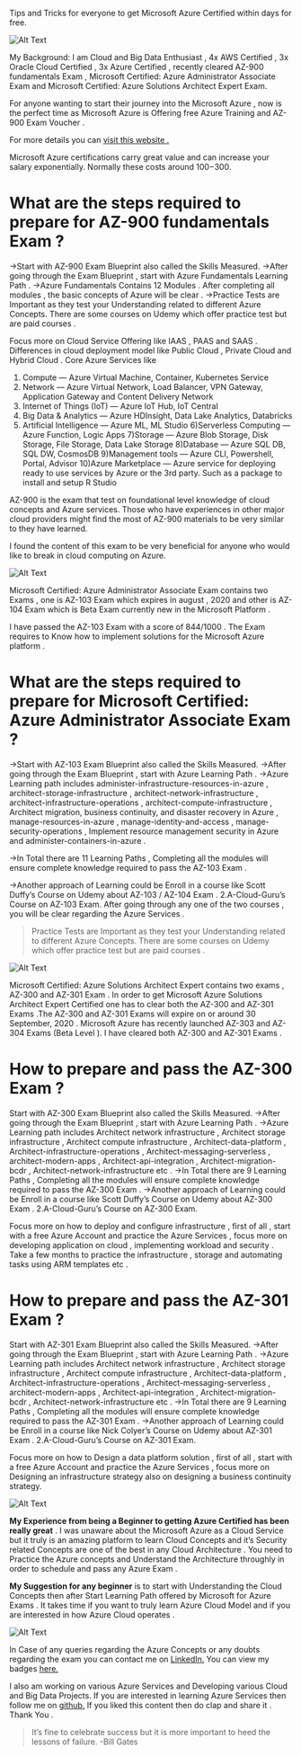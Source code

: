 Tips and Tricks for everyone to get Microsoft Azure Certified within days for free.

![Alt Text](https://dev-to-uploads.s3.amazonaws.com/uploads/articles/a0gt58674m8hr01xnjzl.png)

My Background: I am Cloud and Big Data Enthusiast , 4x AWS Certified , 3x Oracle Cloud Certified , 3x Azure Certified , recently cleared AZ-900 fundamentals Exam , Microsoft Certified: Azure Administrator Associate Exam and Microsoft Certified: Azure Solutions Architect Expert Exam.

For anyone wanting to start their journey into the Microsoft Azure , now is the perfect time as Microsoft Azure is Offering free Azure Training and AZ-900 Exam Voucher . 

For more details you can [visit this website .](https://vladtalkstech.com/2020/04/free-azure-training-and-az-900-exam-voucher.html)

Microsoft Azure certifications carry great value and can increase your salary exponentially. Normally these costs around $100-$300.

# What are the steps required to prepare for AZ-900 fundamentals Exam ?

->Start with AZ-900 Exam Blueprint also called the Skills Measured.
->After going through the Exam Blueprint , start with Azure Fundamentals Learning Path .
->Azure Fundamentals Contains 12 Modules . After completing all modules , the basic concepts of Azure will be clear .
->Practice Tests are Important as they test your Understanding related to different Azure Concepts. There are some courses on Udemy which offer practice test but are paid courses .

Focus more on Cloud Service Offering like IAAS , PAAS and SAAS . Differences in cloud deployment model like Public Cloud , Private Cloud and Hybrid Cloud .
Core Azure Services like
1) Compute — Azure Virtual Machine, Container, Kubernetes Service
2) Network — Azure Virtual Network, Load Balancer, VPN Gateway, Application Gateway and Content Delivery Network
3) Internet of Things (IoT) — Azure IoT Hub, IoT Central
4) Big Data & Analytics — Azure HDInsight, Data Lake Analytics, Databricks
5) Artificial Intelligence — Azure ML, ML Studio
6)Serverless Computing — Azure Function, Logic Apps
7)Storage — Azure Blob Storage, Disk Storage, File Storage, Data Lake Storage
8)Database — Azure SQL DB, SQL DW, CosmosDB
9)Management tools — Azure CLI, Powershell, Portal, Advisor
10)Azure Marketplace — Azure service for deploying ready to use services by Azure or the 3rd party. Such as a package to install and setup R Studio

AZ-900 is the exam that test on foundational level knowledge of cloud concepts and Azure services.
Those who have experiences in other major cloud providers might find the most of AZ-900 materials to be very similar to they have learned.

I found the content of this exam to be very beneficial for anyone who would like to break in cloud computing on Azure.

![Alt Text](https://dev-to-uploads.s3.amazonaws.com/uploads/articles/t84gffnw7hphhlh8ght0.png)

Microsoft Certified: Azure Administrator Associate Exam contains two Exams , one is AZ-103 Exam which expires in august , 2020 and other is AZ-104 Exam which is Beta Exam currently new in the Microsoft Platform .

I have passed the AZ-103 Exam with a score of 844/1000 . The Exam requires to Know how to implement solutions for the Microsoft Azure platform .

# What are the steps required to prepare for Microsoft Certified: Azure Administrator Associate Exam ?

->Start with AZ-103 Exam Blueprint also called the Skills Measured.
->After going through the Exam Blueprint , start with Azure Learning Path .
->Azure Learning path includes administer-infrastructure-resources-in-azure , architect-storage-infrastructure , architect-network-infrastructure , architect-infrastructure-operations , architect-compute-infrastructure , Architect migration, business continuity, and disaster recovery in Azure , manage-resources-in-azure , manage-identity-and-access , manage-security-operations , Implement resource management security in Azure and administer-containers-in-azure .

->In Total there are 11 Learning Paths , Completing all the modules will ensure complete knowledge required to pass the AZ-103 Exam .

->Another approach of Learning could be Enroll in a course like
Scott Duffy’s Course on Udemy about AZ-103 / AZ-104 Exam .
2.A-Cloud-Guru’s Course on AZ-103 Exam.
After going through any one of the two courses , you will be clear regarding the Azure Services .
>Practice Tests are Important as they test your Understanding related to different Azure Concepts. There are some courses on Udemy which offer practice test but are paid courses .

![Alt Text](https://dev-to-uploads.s3.amazonaws.com/uploads/articles/m0l3bufhiflzyssbvld6.jpeg)

Microsoft Certified: Azure Solutions Architect Expert contains two exams , AZ-300 and AZ-301 Exam . In order to get Microsoft Azure Solutions Architect Expert Certified one has to clear both the AZ-300 and AZ-301 Exams .The AZ-300 and AZ-301 Exams will expire on or around 30 September, 2020 . Microsoft Azure has recently launched AZ-303 and AZ-304 Exams (Beta Level ). I have cleared both AZ-300 and AZ-301 Exams .

# How to prepare and pass the AZ-300 Exam ?
Start with AZ-300 Exam Blueprint also called the Skills Measured.
->After going through the Exam Blueprint , start with Azure Learning Path .
->Azure Learning path includes Architect network infrastructure , Architect storage infrastructure , Architect compute infrastructure , Architect-data-platform , Architect-infrastructure-operations , Architect-messaging-serverless , architect-modern-apps , Architect-api-integration , Architect-migration-bcdr , Architect-network-infrastructure etc .
->In Total there are 9 Learning Paths , Completing all the modules will ensure complete knowledge required to pass the AZ-300 Exam .
->Another approach of Learning could be Enroll in a course like
Scott Duffy’s Course on Udemy about AZ-300 Exam .
2.A-Cloud-Guru’s Course on AZ-300 Exam.

Focus more on how to deploy and configure infrastructure , first of all , start with a free Azure Account and practice the Azure Services , focus more on developing application on cloud , implementing workload and security . Take a few months to practice the infrastructure , storage and automating tasks using ARM templates etc .

# How to prepare and pass the AZ-301 Exam ?

Start with AZ-301 Exam Blueprint also called the Skills Measured.
->After going through the Exam Blueprint , start with Azure Learning Path .
->Azure Learning path includes Architect network infrastructure , Architect storage infrastructure , Architect compute infrastructure , Architect-data-platform , Architect-infrastructure-operations , Architect-messaging-serverless , architect-modern-apps , Architect-api-integration , Architect-migration-bcdr , Architect-network-infrastructure etc .
->In Total there are 9 Learning Paths , Completing all the modules will ensure complete knowledge required to pass the AZ-301 Exam .
->Another approach of Learning could be Enroll in a course like
Nick Colyer’s Course on Udemy about AZ-301 Exam .
2.A-Cloud-Guru’s Course on AZ-301 Exam.

Focus more on how to Design a data platform solution , first of all , start with a free Azure Account and practice the Azure Services , focus more on Designing an infrastructure strategy also on designing a business continuity strategy.

![Alt Text](https://dev-to-uploads.s3.amazonaws.com/uploads/articles/m0l3bufhiflzyssbvld6.jpeg)

**My Experience from being a Beginner to getting Azure Certified has been really great** . I was unaware about the Microsoft Azure as a Cloud Service but it truly is an amazing platform to learn Cloud Concepts and it’s Security related Concepts are one of the best in any Cloud Architecture . You need to Practice the Azure concepts and Understand the Architecture throughly in order to schedule and pass any Azure Exam .

**My Suggestion for any beginner** is to start with Understanding the Cloud Concepts then after Start Learning Path offered by Microsoft for Azure Exams . It takes time if you want to truly learn Azure Cloud Model and if you are interested in how Azure Cloud operates .

![Alt Text](https://dev-to-uploads.s3.amazonaws.com/uploads/articles/rj0p7kvl7ghh0ko35239.png)

In Case of any queries regarding the Azure Concepts or any doubts regarding the exam you can contact me on [LinkedIn.](https://www.linkedin.com/in/adit-modi-2a4362191/)
You can view my badges [here.](https://www.youracclaim.com/users/adit-modi/badges)

I also am working on various Azure Services and Developing various Cloud and Big Data Projects.
If you are interested in learning Azure Services then follow me on [github.](https://github.com/AditModi)
If you liked this content then do clap and share it . Thank You .

> It’s fine to celebrate success but it is more important to heed the lessons of failure. -Bill Gates
